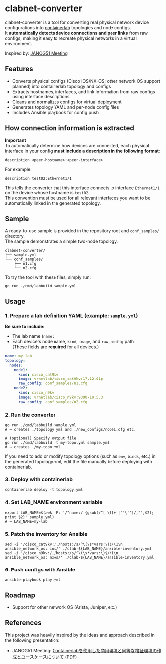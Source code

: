 # clabnet-converter

clabnet-converter is a tool for converting real physical network device configurations into [containerlab](https://containerlab.dev/) topologies and node configs.  
It **automatically detects device connections and peer links** from raw configs, making it easy to recreate physical networks in a virtual environment.

Inspired by: [JANOG51 Meeting](https://www.janog.gr.jp/meeting/janog51/lab/)

## Features

- Converts physical configs (Cisco IOS/NX-OS; other network OS support planned) into containerlab topology and configs
- Extracts hostnames, interfaces, and link information from raw configs using interface descriptions
- Cleans and normalizes configs for virtual deployment
- Generates topology YAML and per-node config files
- Includes Ansible playbook for config push

## How connection information is extracted

**Important**  
To automatically determine how devices are connected, each physical interface in your config **must include a description in the following format**:  
 
```
description <peer-hostname>:<peer-interface>
```

For example:

```
description test02:Ethernet1/1
```

This tells the converter that this interface connects to interface `Ethernet1/1` on the device whose hostname is `test02`.  
This convention must be used for all relevant interfaces you want to be automatically linked in the generated topology.

## Sample

A ready-to-use sample is provided in the repository root and `conf_samples/` directory.  
The sample demonstrates a simple two-node topology.

```
clabnet-converter/
├── sample.yml
└── conf_samples/
    ├── n1.cfg
    └── n2.cfg
```

To try the tool with these files, simply run:

```
go run ./cmd/labbuild sample.yml
```

## Usage

### 1. Prepare a lab definition YAML (example: `sample.yml`)

**Be sure to include:**
- The lab name (`name:`)
- Each device's node name, `kind`, `image`, and `raw_config` path  
  (These fields are **required** for all devices.)

```yaml
name: my-lab
topology:
  nodes:
    node1:
      kind: cisco_cat9kv
      image: vrnetlab/cisco_cat9kv:17.12.01p
      raw_config: conf_samples/n1.cfg
    node2:
      kind: cisco_n9kv
      image: vrnetlab/cisco_n9kv:9300-10.5.3
      raw_config: conf_samples/n2.cfg
```

### 2. Run the converter

```shell
go run ./cmd/labbuild sample.yml
# → creates ./topology.yml and ./new_configs/node1.cfg etc.

# (optional) Specify output file
go run ./cmd/labbuild -t my-topo.yml sample.yml
# → creates ./my-topo.yml
```

If you need to add or modify topology options (such as `env`, `binds`, etc.) in the generated topology.yml, edit the file manually before deploying with containerlab.

### 3. Deploy with containerlab

```shell
containerlab deploy -t topology.yml
```

### 4. Set LAB_NAME environment variable

```shell
export LAB_NAME=$(awk -F: '/^name:/ {gsub(/^[ \t]+|["'\'']/,"",$2); print $2}' sample.yml)
# → LAB_NAME=my-lab
```

### 5. Patch the inventory for Ansible

```shell
sed -i '/cisco_cat9kv:/,/hosts:/s/^\(\s*vars:\)$/\1\n        ansible_network_os: ios/' ./clab-${LAB_NAME}/ansible-inventory.yml
sed -i '/cisco_n9kv:/,/hosts:/s/^\(\s*vars:\)$/\1\n        ansible_network_os: nxos/' ./clab-${LAB_NAME}/ansible-inventory.yml
```

### 6. Push configs with Ansible

```shell
ansible-playbook play.yml
```

## Roadmap
- Support for other network OS (Arista, Juniper, etc.)

## References

This project was heavily inspired by the ideas and approach described in the following presentation:
- JANOG51 Meeting: [Containerlabを使用した商用環境と同等な検証環境の作成とユースケースについて (PDF)](https://www.janog.gr.jp/meeting/janog51/wp-content/uploads/2022/12/janog51-lab-nakagawa-shima.pdf)
